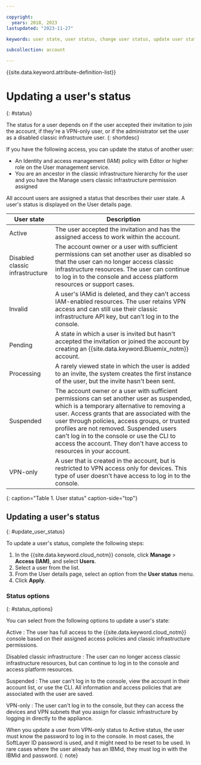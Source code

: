 ```yaml
---

copyright:
  years: 2018, 2023
lastupdated: "2023-11-27"

keywords: user state, user status, change user status, update user status

subcollection: account

---
```



{{site.data.keyword.attribute-definition-list}}

# Updating a user's status
{: #status}

The status for a user depends on if the user accepted their invitation to join the account, if they're a VPN-only user, or if the administrator set the user as a disabled classic infrastructure user.
{: shortdesc}

If you have the following access, you can update the status of another user:

* An Identity and access management (IAM) policy with Editor or higher role on the User management service.
* You are an ancestor in the classic infrastructure hierarchy for the user and you have the Manage users classic infrastructure permission assigned

All account users are assigned a status that describes their user state. A user's status is displayed on the User details page.

| User state                      | Description                                                                                                                                                   |
|---------------------------------|---------------------------------------------------------------------------------------------------------------------------------------------------------------|
| Active                          | The user accepted the invitation and has the assigned access to work within the account.                                                                      |
| Disabled classic infrastructure | The account owner or a user with sufficient permissions can set another user as disabled so that the user can no longer access classic infrastructure resources. The user can continue to log in to the console and access platform resources or support cases. |
| Invalid                   | A user's IAMid is deleted, and they can't access IAM-enabled resources. The user retains VPN access and can still use their classic infrastructure API key, but can't log in to the console. |
| Pending                         | A state in which a user is invited but hasn't accepted the invitation or joined the account by creating an {{site.data.keyword.Bluemix_notm}} account. |
| Processing                      | A rarely viewed state in which the user is added to an invite, the system creates the first instance of the user, but the invite hasn't been sent.    |
| Suspended                       |  The account owner or a user with sufficient permissions can set another user as suspended, which is a temporary alternative to removing a user. Access grants that are associated with the user through policies, access groups, or trusted profiles are not removed. Suspended users can't log in to the console or use the CLI to access the account. They don't have access to resources in your account.|
| VPN-only                        | A user that is created in the account, but is restricted to VPN access only for devices. This type of user doesn't have access to log in to the console.      |
{: caption="Table 1. User status" caption-side="top"}

## Updating a user's status
{: #update_user_status}

To update a user's status, complete the following steps:

1. In the {{site.data.keyword.cloud_notm}} console, click **Manage** > **Access (IAM)**, and select **Users**.
2. Select a user from the list.
3. From the User details page, select an option from the **User status** menu.
4. Click **Apply**.

### Status options
{: #status_options}

You can select from the following options to update a user's state:

Active
:   The user has full access to the {{site.data.keyword.cloud_notm}} console based on their assigned access policies and classic infrastructure permissions.

Disabled classic infrastructure
:   The user can no longer access classic infrastructure resources, but can continue to log in to the console and access platform resources.

Suspended
:   The user can't log in to the console, view the account in their account list, or use the CLI. All information and access policies that are associated with the user are saved.

VPN-only
:   The user can't log in to the console, but they can access the devices and VPN subnets that you assign for classic infrastructure by logging in directly to the appliance.

When you update a user from VPN-only status to Active status, the user must know the password to log in to the console. In most cases, the SoftLayer ID password is used, and it might need to be reset to be used. In rare cases where the user already has an IBMid, they must log in with the IBMid and password.
{: note}
